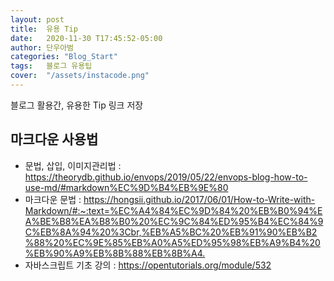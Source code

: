```yaml
---
layout: post
title:  유용 Tip
date:   2020-11-30 T17:45:52-05:00
author: 단우아범
categories: "Blog_Start"
tags:	블로그 유용팁
cover:  "/assets/instacode.png"
---
```


블로그 활용간, 유용한 Tip 링크 저장

## 마크다운 사용법
 - 문법, 삽입, 이미지관리법 : <https://theorydb.github.io/envops/2019/05/22/envops-blog-how-to-use-md/#markdown%EC%9D%B4%EB%9E%80>
 - 마크다운 문법 : <https://hongsii.github.io/2017/06/01/How-to-Write-with-Markdown/#:~:text=%EC%A4%84%EC%9D%84%20%EB%B0%94%EA%BE%B8%EA%B8%B0%20%EC%9C%84%ED%95%B4%EC%84%9C%EB%8A%94%20%3Cbr,%EB%A5%BC%20%EB%91%90%EB%B2%88%20%EC%9E%85%EB%A0%A5%ED%95%98%EB%A9%B4%20%EB%90%A9%EB%8B%88%EB%8B%A4.>
 - 자바스크립트 기초 강의 : <https://opentutorials.org/module/532>


[jekyll]:      http://jekyllrb.com
[jekyll-gh]:   https://github.com/jekyll/jekyll
[jekyll-help]: https://github.com/jekyll/jekyll-help
[highlight]:   https://highlightjs.org/
[lightbox]:    http://lokeshdhakar.com/projects/lightbox2/
[jekyll-archive]: https://github.com/jekyll/jekyll-archives
[liquid]: https://github.com/Shopify/liquid/wiki/Liquid-for-Designers
